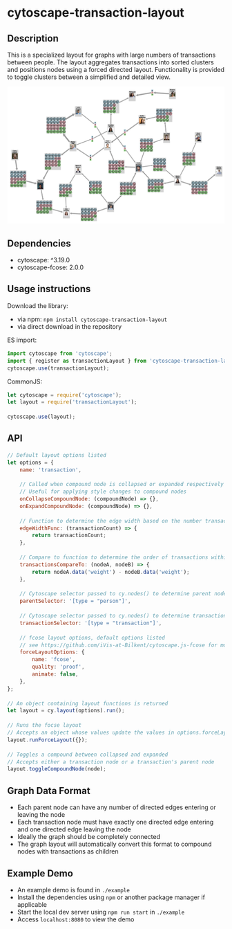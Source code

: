 # cytoscape-transaction-layout

## Description

This is a specialized layout for graphs with large numbers of transactions between people. The layout aggregates transactions into sorted clusters and positions nodes using a forced directed layout. Functionality is provided to toggle clusters between a simplified and detailed view.

<p align="center"><img src="transactionLayoutExample.png" width="1000"></p>

## Dependencies

-   cytoscape: ^3.19.0
-   cytoscape-fcose: 2.0.0

## Usage instructions

Download the library:

-   via npm: `npm install cytoscape-transaction-layout`
-   via direct download in the repository

ES import:

```js
import cytoscape from 'cytoscape';
import { register as transactionLayout } from 'cytoscape-transaction-layout';
cytoscape.use(transactionLayout);
```

CommonJS:

```js
let cytoscape = require('cytoscape');
let layout = require('transactionLayout');

cytoscape.use(layout);
```

## API

```js
// Default layout options listed
let options = {
    name: 'transaction',

    // Called when compound node is collapsed or expanded respectively
    // Useful for applying style changes to compound nodes
    onCollapseCompoundNode: (compoundNode) => {},
    onExpandCompoundNode: (compoundNode) => {},

    // Function to determine the edge width based on the number transactions for an edge
    edgeWidthFunc: (transactionCount) => {
        return transactionCount;
    },

    // Compare to function to determine the order of transactions within a compound node
    transactionsCompareTo: (nodeA, nodeB) => {
        return nodeA.data('weight') - nodeB.data('weight');
    },

    // Cytoscape selector passed to cy.nodes() to determine parent nodes
    parentSelector: '[type = "person"]',

    // Cytoscape selector passed to cy.nodes() to determine transaction nodes
    transactionSelector: '[type = "transaction"]',

    // fcose layout options, default options listed
    // see https://github.com/iVis-at-Bilkent/cytoscape.js-fcose for more information
    forceLayoutOptions: {
        name: 'fcose',
        quality: 'proof',
        animate: false,
    },
};

// An object containing layout functions is returned
let layout = cy.layout(options).run();

// Runs the focse layout
// Accepts an object whose values update the values in options.forceLayoutOptions
layout.runForceLayout({});

// Toggles a compound between collapsed and expanded
// Accepts either a transaction node or a transaction's parent node
layout.toggleCompoundNode(node);
```

## Graph Data Format

-   Each parent node can have any number of directed edges entering or leaving the node
-   Each transaction node must have exactly one directed edge entering and one directed edge leaving the node
-   Ideally the graph should be completely connected
-   The graph layout will automatically convert this format to compound nodes with transactions as children

## Example Demo

-   An example demo is found in `./example`
-   Install the dependencies using `npm` or another package manager if applicable
-   Start the local dev server using `npm run start` in `./example`
-   Access `localhost:8080` to view the demo
